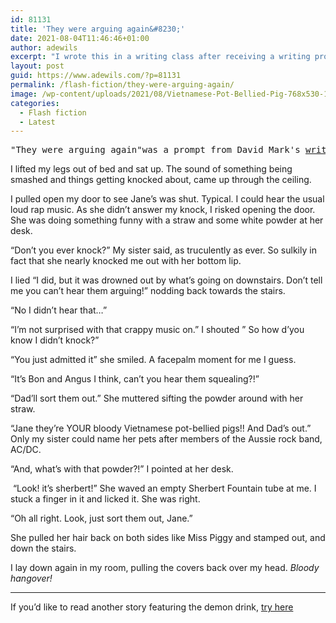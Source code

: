 ```yaml
---
id: 81131
title: 'They were arguing again&#8230;'
date: 2021-08-04T11:46:46+01:00
author: adewils
excerpt: "I wrote this in a writing class after receiving a writing prompt intended to stimulate the imagination! Here's where it took me. Why not give it a try yourself?"
layout: post
guid: https://www.adewils.com/?p=81131
permalink: /flash-fiction/they-were-arguing-again/
image: /wp-content/uploads/2021/08/Vietnamese-Pot-Bellied-Pig-768x530-1.jpg
categories:
  - Flash fiction
  - Latest
---
```

<pre class="wp-block-preformatted">"They were arguing again"was a prompt from David Mark's <a href="https://goldster.co.uk/" target="_blank" rel="noreferrer noopener">writing class</a>. Here's where it took me.</pre>

I lifted my legs out of bed and sat up. The sound of something being smashed and things getting knocked about, came up through the ceiling. 

I pulled open my door to see Jane’s was shut. Typical. I could hear the usual loud rap music. As she didn&#8217;t answer my knock, I risked opening the door. She was doing something funny with a straw and some white powder at her desk.&nbsp;

“Don’t you ever knock?” My sister said, as truculently as ever. So sulkily in fact that she nearly knocked me out with her bottom lip.

I lied “I did, but it was drowned out by what’s going on downstairs. Don&#8217;t tell me you can&#8217;t hear them arguing!&#8221; nodding back towards the stairs. 

“No I didn’t hear that&#8230;” 

“I&#8217;m not surprised with that crappy music on.&#8221; I shouted &#8221; So how d’you know I didn’t knock?”

“You just admitted it” she smiled. A facepalm moment for me I guess.

“It’s Bon and Angus I think, can’t you hear them squealing?!”&nbsp;

“Dad’ll sort them out.” She muttered sifting the powder around with her straw.

“Jane they’re YOUR bloody Vietnamese pot-bellied pigs!! And Dad’s out.&#8221; Only my sister could name her pets after members of the Aussie rock band, AC/DC. 

&#8220;And, what’s with that powder?!” I pointed at her desk.

&nbsp;“Look! it’s sherbert!” She waved an empty Sherbert Fountain tube at me. I stuck a finger in it and licked it. She was right.

“Oh all right. Look, just sort them out, Jane.”&nbsp;

She pulled her hair back on both sides like Miss Piggy and stamped out, and down the stairs.

I lay down again in my room, pulling the covers back over my head. _Bloody hangover!_

<hr class="wp-block-separator is-style-dots" />

If you&#8217;d like to read another story featuring the demon drink, [try here](https://www.adewils.com/latest/tomorrows-diary-entry/)